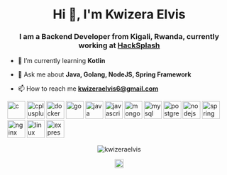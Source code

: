 <h1 align="center">Hi 👋, I'm Kwizera Elvis</h1>
<h3 align="center">I am a Backend Developer from Kigali, Rwanda, currently working at <a href="http://www.github.com/hacksplash">HackSplash</a></h3>

- 🌱 I’m currently learning **Kotlin**

- 💬 Ask me about **Java, Golang, NodeJS, Spring Framework**

- 📫 How to reach me **kwizeraelvis6@gmail.com**

<p align="left"><img src="https://cdn.jsdelivr.net/gh/devicons/devicon/icons/c/c-plain.svg" alt="c" width="40" height="40"/> <img src="https://cdn.jsdelivr.net/gh/devicons/devicon/icons/cplusplus/cplusplus-original.svg" alt="cplusplus" width="40" height="40"/> <img src="https://cdn.jsdelivr.net/gh/devicons/devicon/icons/docker/docker-original.svg" alt="docker" width="40" height="40"/> <img src="https://cdn.jsdelivr.net/gh/devicons/devicon/icons/go/go-original.svg" alt="go" width="40" height="40"/> <img src="https://cdn.jsdelivr.net/gh/devicons/devicon/icons/java/java-original.svg" alt="java" width="40" height="40"/> <img src="https://cdn.jsdelivr.net/gh/devicons/devicon/icons/javascript/javascript-original.svg" alt="javascript" width="40" height="40"/> <img src="https://cdn.jsdelivr.net/gh/devicons/devicon/icons/mongodb/mongodb-original-wordmark.svg" alt="mongodb" width="40" height="40"/> <img src="https://cdn.jsdelivr.net/gh/devicons/devicon/icons/mysql/mysql-original-wordmark.svg" alt="mysql" width="40" height="40"/> <img src="https://cdn.jsdelivr.net/gh/devicons/devicon/icons/postgresql/postgresql-original-wordmark.svg" alt="postgresql" width="40" height="40"/> <img src="https://cdn.jsdelivr.net/gh/devicons/devicon/icons/nodejs/nodejs-original-wordmark.svg" alt="nodejs" width="40" height="40"/> <img src="https://cdn.jsdelivr.net/gh/devicons/devicon/icons/spring/spring-original-wordmark.svg" alt="spring" width="40" height="40" /> <img src="https://cdn.jsdelivr.net/gh/devicons/devicon/icons/nginx/nginx-original.svg" alt="nginx" width="40" height="40"/> <img src="https://cdn.jsdelivr.net/gh/devicons/devicon/icons/linux/linux-original.svg" alt="linux" width="40" height="40"/> <img src="https://cdn.jsdelivr.net/gh/devicons/devicon/icons/express/express-original.svg" alt="express" width="40" height="40"/></p><p align="center"> <img src="https://github-readme-stats.vercel.app/api?username=kwizeraelvis&show_icons=true" alt="kwizeraelvis" /> </p>

<p align="center">
<a href="https://twitter.com/kwizeraelvis8" target="blank"><img align="center" src="https://cdn.jsdelivr.net/npm/simple-icons@3.0.1/icons/twitter.svg" alt="kwizeraelvis8" height="20" width="20" /></a>
</p>
